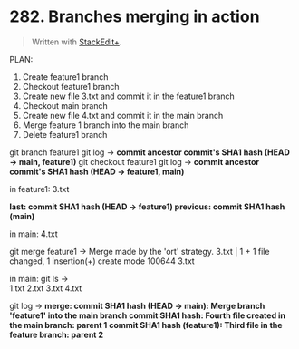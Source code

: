 # 282. Branches merging in action

> Written with [StackEdit+](https://stackedit.net/).


PLAN:
1. Create feature1 branch
2. Checkout feature1 branch
3. Create new file 3.txt and commit it in the feature1 branch
4. Checkout main branch
5. Create new file 4.txt and commit it in the main branch
6. Merge feature 1 branch into the main branch
7. Delete feature1 branch

git branch feature1
git log →
**commit ancestor commit's SHA1 hash (HEAD → main, feature1)**
git checkout feature1
git log →
**commit ancestor commit's SHA1 hash (HEAD → feature1, main)**

in feature1: 3.txt

**last: commit SHA1 hash  (HEAD → feature1)
previous: commit SHA1 hash (main)**

in main: 4.txt

git merge feature1 →
Merge made by the 'ort' strategy.
3.txt  | 1 +
1 file changed, 1 insertion(+)
create mode 100644 3.txt

in main: git ls ->  
1.txt 2.txt 3.txt 4.txt

git log ->
**merge: commit SHA1 hash (HEAD -> main): Merge branch 'feature1' into the main branch
commit SHA1 hash: Fourth file created in the main branch: parent 1
commit SHA1 hash (feature1): Third file in the feature branch: parent 2**




<!--stackedit_data:
eyJoaXN0b3J5IjpbLTcxNDk1NjkwMCwtNDA3NTE4MTE1LDgxMj
c1NjQxMywtNjUxNTk4ODM2LDIwMDkxOTk0OCwxOTE5NzE5MjQ2
LDE2MTg5MTkwNjMsNjIyOTMyNjUyLC0xMjEzNDMyODM0LDE1MT
kxMDcxOTVdfQ==
-->
